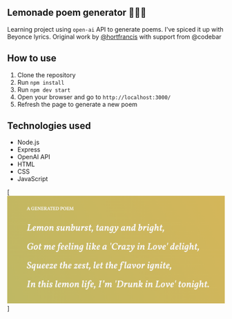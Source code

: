 ## Lemonade poem generator 🍋🐝👑
Learning project using `open-ai` API to generate poems. I've spiced it up with Beyonce lyrics.
Original work by [@hortfrancis](https://github.com/hortfrancis/lemon-poem-generator) with support from @codebar

## How to use

1. Clone the repository
2. Run `npm install`
3. Run `npm dev start`
4. Open your browser and go to `http://localhost:3000/`
5. Refresh the page to generate a new poem	

## Technologies used
- Node.js
- Express
- OpenAI API
- HTML
- CSS
- JavaScript

[![Lemonade poem generator](docs/screenshot.png)]
